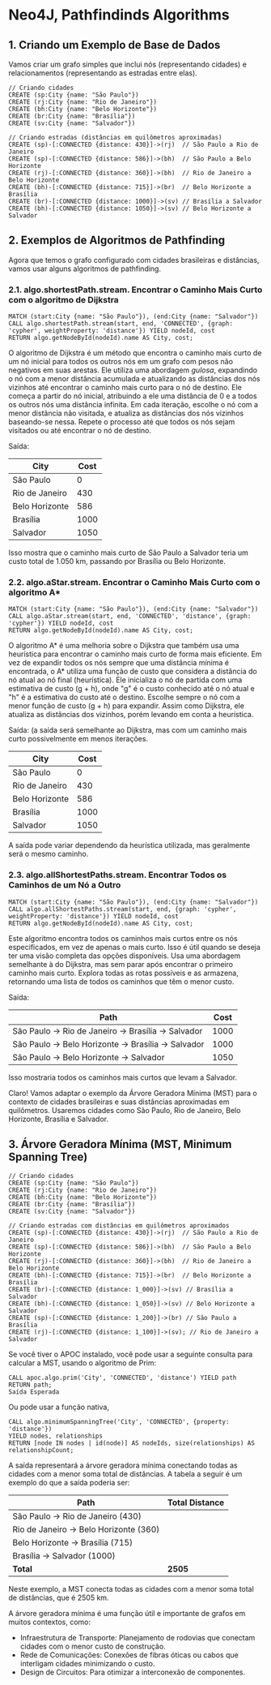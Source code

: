 # Neo4J, Pathfindinds Algorithms

## 1. Criando um Exemplo de Base de Dados

Vamos criar um grafo simples que inclui nós (representando cidades) e relacionamentos (representando as estradas entre elas).

```cypher
// Criando cidades
CREATE (sp:City {name: "São Paulo"})
CREATE (rj:City {name: "Rio de Janeiro"})
CREATE (bh:City {name: "Belo Horizonte"})
CREATE (br:City {name: "Brasília"})
CREATE (sv:City {name: "Salvador"})
```

```cypher
// Criando estradas (distâncias em quilômetros aproximadas)
CREATE (sp)-[:CONNECTED {distance: 430}]->(rj)  // São Paulo a Rio de Janeiro
CREATE (sp)-[:CONNECTED {distance: 586}]->(bh)  // São Paulo a Belo Horizonte
CREATE (rj)-[:CONNECTED {distance: 360}]->(bh)  // Rio de Janeiro a Belo Horizonte
CREATE (bh)-[:CONNECTED {distance: 715}]->(br)  // Belo Horizonte a Brasília
CREATE (br)-[:CONNECTED {distance: 1000}]->(sv) // Brasília a Salvador
CREATE (bh)-[:CONNECTED {distance: 1050}]->(sv) // Belo Horizonte a Salvador
```

## 2. Exemplos de Algoritmos de Pathfinding

Agora que temos o grafo configurado com cidades brasileiras e distâncias, vamos usar alguns algoritmos de pathfinding.

### 2.1. **algo.shortestPath.stream**. Encontrar o Caminho Mais Curto com o algoritmo de Dijkstra


```cypher
MATCH (start:City {name: "São Paulo"}), (end:City {name: "Salvador"})
CALL algo.shortestPath.stream(start, end, 'CONNECTED', {graph: 'cypher', weightProperty: 'distance'}) YIELD nodeId, cost
RETURN algo.getNodeById(nodeId).name AS City, cost;
```

O algoritmo de Dijkstra é um método que encontra o caminho mais curto de um nó inicial para todos os outros nós 
em um grafo com pesos não negativos em suas arestas. Ele utiliza uma abordagem *gulosa*, expandindo o nó com a 
menor distância acumulada e atualizando as distâncias dos nós vizinhos até encontrar o caminho mais curto para o nó de destino.
Ele começa a partir do nó inicial, atribuindo a ele uma distância de 0 e a todos os outros nós uma distância infinita.
Em cada iteração, escolhe o nó com a menor distância não visitada, e atualiza as distâncias dos nós vizinhos baseando-se nessa.
Repete o processo até que todos os nós sejam visitados ou até encontrar o nó de destino.

Saída:

| City       | Cost |
|------------|------|
| São Paulo  |  0   |  (inicial)
| Rio de Janeiro |  430 |
| Belo Horizonte |  586 |
| Brasília   |  1000 |
| Salvador   |  1050 |

Isso mostra que o caminho mais curto de São Paulo a Salvador teria um custo total de 1.050 km, passando por Brasília ou Belo Horizonte.

### 2.2. **algo.aStar.stream**. Encontrar o Caminho Mais Curto com o algoritmo A*

```cypher
MATCH (start:City {name: "São Paulo"}), (end:City {name: "Salvador"})
CALL algo.aStar.stream(start, end, 'CONNECTED', 'distance', {graph: 'cypher'}) YIELD nodeId, cost
RETURN algo.getNodeById(nodeId).name AS City, cost;
```

O algoritmo A* é uma melhoria sobre o Dijkstra que também usa uma heurística para encontrar o caminho mais curto 
de forma mais eficiente. Em vez de expandir todos os nós sempre que uma distância mínima é encontrada, 
o A* utiliza uma função de custo que considera a distância do nó atual ao nó final (heurística). 
Ele inicializa o nó de partida com uma estimativa de custo (g + h), onde "g" é o custo conhecido até o nó atual e "h" é a estimativa do custo até o destino.
Escolhe sempre o nó com a menor função de custo (g + h) para expandir. Assim como Dijkstra, ele atualiza as distâncias dos vizinhos, porém levando em conta a heurística.

Saída:
(a saída será semelhante ao Dijkstra, mas com um caminho mais curto possivelmente em menos iterações. 

| City       | Cost |
|------------|------|
| São Paulo  |  0   |
| Rio de Janeiro |  430 |
| Belo Horizonte |  586 |
| Brasília   |  1000 |
| Salvador   |  1050 |

A saída pode variar dependendo da heurística utilizada, mas geralmente será o mesmo caminho.

### 2.3. **algo.allShortestPaths.stream**. Encontrar Todos os Caminhos de um Nó a Outro

```cypher
MATCH (start:City {name: "São Paulo"}), (end:City {name: "Salvador"})
CALL algo.allShortestPaths.stream(start, end, {graph: 'cypher', weightProperty: 'distance'}) YIELD nodeId, cost
RETURN algo.getNodeById(nodeId).name AS City, cost;
```

Este algoritmo encontra todos os caminhos mais curtos entre os nós especificados, em vez de apenas o mais curto.
Isso é útil quando se deseja ter uma visão completa das opções disponíveis. Usa uma abordagem semelhante à do Dijkstra, mas sem parar após encontrar o primeiro caminho mais curto.
Explora todas as rotas possíveis e as armazena, retornando uma lista de todos os caminhos que têm o menor custo.

Saída:

| Path                                     | Cost |
|------------------------------------------|------|
| São Paulo -> Rio de Janeiro -> Brasília -> Salvador | 1000 |
| São Paulo -> Belo Horizonte -> Brasília -> Salvador  | 1000 |
| São Paulo -> Belo Horizonte -> Salvador                | 1050 |

Isso mostraria todos os caminhos mais curtos que levam a Salvador.

Claro! Vamos adaptar o exemplo da Árvore Geradora Mínima (MST) para o contexto de cidades brasileiras e suas distâncias aproximadas em quilômetros. Usaremos cidades como São Paulo, Rio de Janeiro, Belo Horizonte, Brasília e Salvador.

## 3. Árvore Geradora Mínima (**MST, Minimum Spanning Tree**)

```cypher
// Criando cidades
CREATE (sp:City {name: "São Paulo"})
CREATE (rj:City {name: "Rio de Janeiro"})
CREATE (bh:City {name: "Belo Horizonte"})
CREATE (br:City {name: "Brasília"})
CREATE (sv:City {name: "Salvador"})

// Criando estradas com distâncias em quilômetros aproximados
CREATE (sp)-[:CONNECTED {distance: 430}]->(rj)  // São Paulo a Rio de Janeiro
CREATE (sp)-[:CONNECTED {distance: 586}]->(bh)  // São Paulo a Belo Horizonte
CREATE (rj)-[:CONNECTED {distance: 360}]->(bh)  // Rio de Janeiro a Belo Horizonte
CREATE (bh)-[:CONNECTED {distance: 715}]->(br)  // Belo Horizonte a Brasília
CREATE (br)-[:CONNECTED {distance: 1_000}]->(sv) // Brasília a Salvador
CREATE (bh)-[:CONNECTED {distance: 1_050}]->(sv) // Belo Horizonte a Salvador
CREATE (sp)-[:CONNECTED {distance: 1_200}]->(br) // São Paulo a Brasília
CREATE (rj)-[:CONNECTED {distance: 1_100}]->(sv); // Rio de Janeiro a Salvador
```

Se você tiver o APOC instalado, você pode usar a seguinte consulta para calcular a MST, usando o algoritmo de Prim:

```cypher
CALL apoc.algo.prim('City', 'CONNECTED', 'distance') YIELD path
RETURN path;
Saída Esperada
```

Ou pode usar a função nativa,

```cypher
CALL algo.minimumSpanningTree('City', 'CONNECTED', {property: 'distance'})
YIELD nodes, relationships
RETURN [node IN nodes | id(node)] AS nodeIds, size(relationships) AS relationshipCount;
```

A saída representará a árvore geradora mínima conectando todas as cidades com a menor soma total de distâncias. A tabela a seguir é um exemplo do que a saída poderia ser:


| Path                                                | Total Distance |
|-----------------------------------------------------|----------------|
| São Paulo -> Rio de Janeiro (430)                  |
| Rio de Janeiro -> Belo Horizonte (360)              |
| Belo Horizonte -> Brasília (715)                    |
| Brasília -> Salvador (1000)                         |
| **Total**                                          | **2505**       |

Neste exemplo, a MST conecta todas as cidades com a menor soma total de distâncias, que é 2505 km.

A árvore geradora mínima é uma função útil e importante de grafos em muitos contextos, como:

* Infraestrutura de Transporte: Planejamento de rodovias que conectam cidades com o menor custo de construção.
* Rede de Comunicações: Conexões de fibras óticas ou cabos que interligam cidades minimizando o custo.
* Design de Circuitos: Para otimizar a interconexão de componentes.

